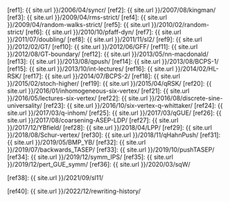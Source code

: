 <!-- these references correspond to the CV PDF, papers basically in order of arXiv -->

[ref1]: {{ site.url }}/2006/04/syncr/
[ref2]: {{ site.url }}/2007/08/kingman/
[ref3]: {{ site.url }}/2009/04/rms-strict/
[ref4]: {{ site.url }}/2009/04/random-walks-strict/
[ref5]: {{ site.url }}/2010/02/random-strict/
[ref6]: {{ site.url }}/2010/10/pfaff-dyn/
[ref7]: {{ site.url }}/2011/07/doubling/
[ref8]: {{ site.url }}/2011/11/sl2/
[ref9]: {{ site.url }}/2012/02/GT/
[ref10]: {{ site.url }}/2012/06/GFF/
[ref11]: {{ site.url }}/2012/08/GT-boundary/
[ref12]: {{ site.url }}/2013/05/nn-macdonald/
[ref13]: {{ site.url }}/2013/08/qpush/
[ref14]: {{ site.url }}/2013/08/BCPS-1/
[ref15]: {{ site.url }}/2013/10/int-lectures/
[ref16]: {{ site.url }}/2014/02/HL-RSK/
[ref17]: {{ site.url }}/2014/07/BCPS-2/
[ref18]: {{ site.url }}/2015/02/stoch-higher/
[ref19]: {{ site.url }}/2015/04/qRSK/
[ref20]: {{ site.url }}/2016/01/inhomogeneous-six-vertex/
[ref21]: {{ site.url }}/2016/05/lectures-six-vertex/
[ref22]: {{ site.url }}/2016/08/discrete-sine-universality/
[ref23]: {{ site.url }}/2016/10/six-vertex-q-whittaker/
[ref24]: {{ site.url }}/2017/03/q-inhom/
[ref25]: {{ site.url }}/2017/03/qGUE/
[ref26]: {{ site.url }}/2017/08/coarsening-ASEP-LDP/
[ref27]: {{ site.url }}/2017/12/YBfield/
[ref28]: {{ site.url }}/2018/04/LPP/
[ref29]: {{ site.url }}/2018/08/Schur-vertex/
[ref30]: {{ site.url }}/2018/11/qHahnPush/
[ref31]: {{ site.url }}/2019/05/BMP_YB/
[ref32]: {{ site.url }}/2019/07/backwards_TASEP/
[ref33]: {{ site.url }}/2019/10/pushTASEP/ 
[ref34]: {{ site.url }}/2019/12/symm_IPS/
[ref35]: {{ site.url }}/2019/12/pert_GUE_symm/
[ref36]: {{ site.url }}/2020/03/sqW/

[ref38]: {{ site.url }}/2021/09/sl11/

[ref40]: {{ site.url }}/2022/12/rewriting-history/
